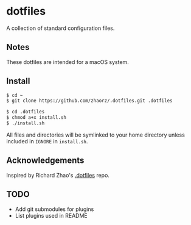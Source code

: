 # dotfiles

A collection of standard configuration files.

## Notes

These dotfiles are intended for a macOS system.

## Install

```bash
$ cd ~
$ git clone https://github.com/zhaorz/.dotfiles.git .dotfiles

$ cd .dotfiles
$ chmod a+x install.sh
$ ./install.sh
```

All files and directories will be symlinked to your home directory unless
included in `IGNORE` in `install.sh`.

## Acknowledgements

Inspired by Richard Zhao's [.dotfiles](https://github.com/zhaorz/.dotfiles) repo.

## TODO

* Add git submodules for plugins
* List plugins used in README
